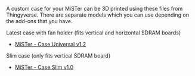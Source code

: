 A custom case for your MiSTer can be 3D printed using these files from Thingyverse. There are separate models which you can use depending on the add-ons that you have. 

Latest case with fan holder (fits vertical and horizontal SDRAM boards)
* [MiSTer - Case Universal v1.2](https://www.thingiverse.com/thing:2527243)

Slim case (only fits vertical SDRAM board)
* [MiSTer - Case Slim v1.0](https://www.thingiverse.com/thing:2503438)


